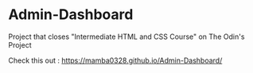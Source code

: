 # Admin-Dashboard
Project that closes "Intermediate HTML and CSS Course" on The Odin's Project

Check this out : https://mamba0328.github.io/Admin-Dashboard/

